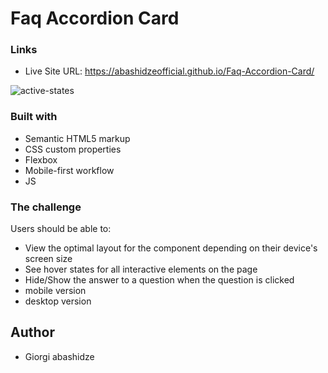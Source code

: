 # Faq Accordion Card


### Links

- Live Site URL: https://abashidzeofficial.github.io/Faq-Accordion-Card/


![active-states](https://user-images.githubusercontent.com/114133338/215172612-09960cf8-6935-4c7b-8a69-09c84659f224.jpg)



### Built with
- Semantic HTML5 markup 
- CSS custom properties
- Flexbox
- Mobile-first workflow
- JS



### The challenge

Users should be able to:

- View the optimal layout for the component depending on their device's screen size
- See hover states for all interactive elements on the page
- Hide/Show the answer to a question when the question is clicked
- mobile version
- desktop version

## Author

- Giorgi abashidze
